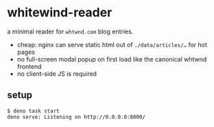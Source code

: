 # whitewind-reader

a minimal reader for `whtwnd.com` blog entries.

- cheap: nginx can serve static html out of `./data/articles/…` for hot pages
- no full-screen modal popup on first load like the canonical whtwnd frontend
- no client-side JS is required

## setup

```shell
$ deno task start
deno serve: Listening on http://0.0.0.0:8000/
```
